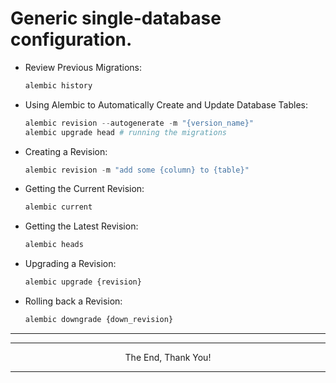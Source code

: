# Generic single-database configuration.

- Review Previous Migrations:
    ```python
    alembic history
    ```
- Using Alembic to Automatically Create and Update Database Tables:
    ```python
    alembic revision --autogenerate -m "{version_name}"
    alembic upgrade head # running the migrations
    ```
- Creating a Revision:
    ```python
    alembic revision -m "add some {column} to {table}"
    ```
- Getting the Current Revision:
    ```python
    alembic current
    ```
- Getting the Latest Revision:
    ```python
    alembic heads
    ```
- Upgrading a Revision:
    ```python
    alembic upgrade {revision}
    ```
- Rolling back a Revision:
    ```python
    alembic downgrade {down_revision}
    ```

---

---

<p align="center">The End, Thank You!</p>

---